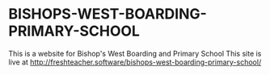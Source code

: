 # BISHOPS-WEST-BOARDING-PRIMARY-SCHOOL
This is a website for Bishop's West Boarding and Primary School
This site is live at http://freshteacher.software/bishops-west-boarding-primary-school/
